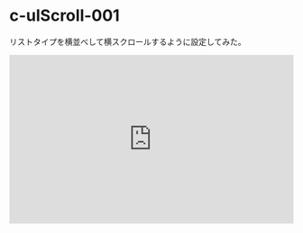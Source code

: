 # c-ulScroll-001
リストタイプを横並べして横スクロールするように設定してみた。

<iframe height="300" style="width: 100%;" scrolling="no" title="「div&gt;ul&gt;liをoverflow-x: scroll」横スクロールする" src="https://codepen.io/mameta00/embed/bGzQdVe?default-tab=result" frameborder="no" loading="lazy" allowtransparency="true" allowfullscreen="true">
  See the Pen <a href="https://codepen.io/mameta00/pen/bGzQdVe">
  「div&gt;ul&gt;liをoverflow-x: scroll」横スクロールする</a> by mameta (<a href="https://codepen.io/mameta00">@mameta00</a>)
  on <a href="https://codepen.io">CodePen</a>.
</iframe>
